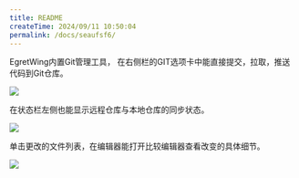 ```yaml
---
title: README
createTime: 2024/09/11 10:50:04
permalink: /docs/seaufsf6/
---
```

EgretWing内置Git管理工具， 在右侧栏的GIT选项卡中能直接提交，拉取，推送代码到Git仓库。

![](12.png)

在状态栏左侧也能显示远程仓库与本地仓库的同步状态。

![](13.png)

单击更改的文件列表，在编辑器能打开比较编辑器查看改变的具体细节。

![](17.png)

